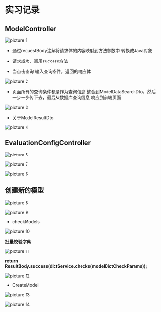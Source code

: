 # 实习记录

## ModelController

![picture 1](../../images/2fda3b930e2b9490273a5093cc9cbd355b727bb6d5ba7b2fc67610322adf5128.png)  


* 通过requestBody注解将请求体的内容映射到方法参数中 转换成Java对象


* 请求成功，调用success方法

* 当点击查询 输入查询条件，返回的响应体

![picture 2](../../images/51021ce540e8cc0e51858870bc47adef6cdd44e1ccad8e40c08ad89dabb36751.png)  


* 页面所有的查询条件都是作为查询信息 整合到ModelDataSearchDto，然后一步一步传下去，最后从数据库查询信息 响应到前端页面
  

![picture 3](../../images/a67fc037392716056149bae1d2a29793635df4d38dd335f53bb0e2b7c2d35ae0.png)  


* 关于ModelResultDto

![picture 4](../../images/da84ff9a8d440604eca612b059321ae81191f2efaa26431c5a8bb3a51176f6ca.png)  

## EvaluationConfigController


![picture 5](../../images/af5b904f7a22ac0b3d65e3aaf147716c147801164586d9c0fedeffb648536168.png)  


![picture 7](../../images/d16d155ab3845a3a4cf2b8389bff773985a153f98b4013c92de5839c847f6f96.png)  


![picture 6](../../images/6b00f8e6e45a95bd2f1b5201a63d2e6fcb1795fae7dcefc284015685cf158998.png)  

## 创建新的模型

![picture 8](../../images/4d75115e917ff6990d0a773736d84dd8ef8c9c7c062db142fcb156b5d47b88f0.png)  

![picture 9](../../images/f247519b5c41b9a210879a045872c13e220e8ce41533a46ba0ccebbc0e1381a5.png)  


* checkModels

![picture 10](../../images/915c1b637f9fff6f85e65240a35d0d2f4597d6b449aaf15f97ccae51e44a25b5.png)  

**批量校验字典**

![picture 11](../../images/3c65a73e55b03d9bc4087b023243b0adbd014d69695d2207bbf9142a5014f0c8.png)  


**return ResultBody.success(dictService.checks(modelDictCheckParams));**

![picture 12](../../images/b85d11c399819b65a4e1ef804ba9a9427d8019cb390ad07009bd04293fa1fbf4.png)  


* CreateModel

![picture 13](../../images/394935600727483bc23400a809761b2e8adfb50b925a97898746c042846144aa.png)  

![picture 14](../../images/857145d244f70af40c9e80a5416d3022a2131d2e142aa4ca170b9d3feb7f60c6.png)  



